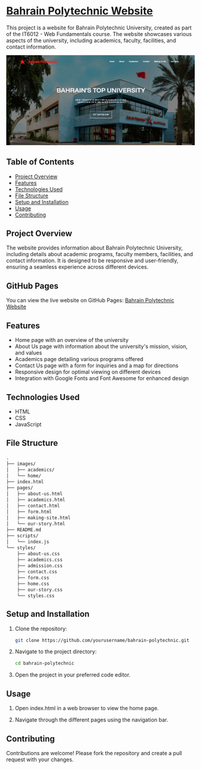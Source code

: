 # [Bahrain Polytechnic Website](https://hasanali117.github.io/Bahrain-Polytechnic/index.html)

This project is a website for Bahrain Polytechnic University, created as part of the IT6012 - Web Fundamentals course. The website showcases various aspects of the university, including academics, faculty, facilities, and contact information.

![Homepage](images/homepage.png)

## Table of Contents

- [Project Overview](#project-overview)
- [Features](#features)
- [Technologies Used](#technologies-used)
- [File Structure](#file-structure)
- [Setup and Installation](#setup-and-installation)
- [Usage](#usage)
- [Contributing](#contributing)

## Project Overview

The website provides information about Bahrain Polytechnic University, including details about academic programs, faculty members, facilities, and contact information. It is designed to be responsive and user-friendly, ensuring a seamless experience across different devices.

## GitHub Pages

You can view the live website on GitHub Pages: [Bahrain Polytechnic Website](https://hasanali117.github.io/Bahrain-Polytechnic/index.html)

## Features

- Home page with an overview of the university
- About Us page with information about the university's mission, vision, and values
- Academics page detailing various programs offered
- Contact Us page with a form for inquiries and a map for directions
- Responsive design for optimal viewing on different devices
- Integration with Google Fonts and Font Awesome for enhanced design

## Technologies Used

- HTML
- CSS
- JavaScript

## File Structure

```
.
├── images/
│   ├── academics/
│   └── home/
├── index.html
├── pages/
│   ├── about-us.html
│   ├── academics.html
│   ├── contact.html
│   ├── form.html
│   ├── making-site.html
│   └── our-story.html
├── README.md
├── scripts/
│   └── index.js
└── styles/
    ├── about-us.css
    ├── academics.css
    ├── admission.css
    ├── contact.css
    ├── form.css
    ├── home.css
    ├── our-story.css
    └── styles.css
```

## Setup and Installation

1. Clone the repository:
   ```sh
   git clone https://github.com/yourusername/bahrain-polytechnic.git
   ```
2. Navigate to the project directory:
   ```sh
   cd bahrain-polytechnic
   ```
3. Open the project in your preferred code editor.

## Usage

1. Open index.html in a web browser to view the home page.

2. Navigate through the different pages using the navigation bar.

## Contributing

Contributions are welcome! Please fork the repository and create a pull request with your changes.
